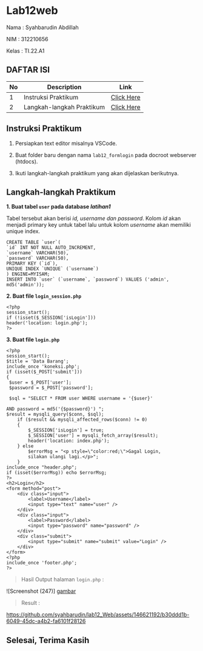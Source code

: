 # Lab12web

Nama : Syahbarudin Abdillah 

NIM  : 312210656

Kelas : TI.22.A1

## DAFTAR ISI <br>
| No | Description | Link |
|-----|------|-----|
|1|Instruksi Praktikum|[Click Here](#instruksi-praktikum)|
|2|Langkah-langkah Praktikum|[Click Here](#langkah-langkah-praktikum)|

## Instruksi Praktikum
1. Persiapkan text editor misalnya VSCode.

2. Buat folder baru dengan nama `lab12_formlogin` pada docroot webserver (htdocs).

3. Ikuti langkah-langkah praktikum yang akan dijelaskan berikutnya.


## Langkah-langkah Praktikum

**1. Buat tabel `user` pada database *latihan1***

Tabel tersebut akan berisi *id, username dan password*. Kolom *id* akan menjadi primary key untuk tabel lalu untuk kolom *username* akan memiliki unique index.

```
CREATE TABLE `user`(
`id` INT NOT NULL AUTO_INCREMENT,
`username` VARCHAR(50),
`password` VARCHAR(50),
PRIMARY KEY (`id`),
UNIQUE INDEX `UNIQUE` (`username`)
) ENGINE=MYISAM;
INSERT INTO `user` (`username`, `password`) VALUES ('admin', md5('admin'));
```

**2. Buat file `login_session.php`**

```
<?php
session_start();
if (!isset($_SESSION['isLogin']))
header('location: login.php');
?>
```

**3. Buat file `login.php`**

```
<?php
session_start();
$title = 'Data Barang';
include_once 'koneksi.php';
if (isset($_POST['submit']))
{
 $user = $_POST['user'];
 $password = $_POST['password'];

 $sql = "SELECT * FROM user WHERE username = '{$user}'

AND password = md5('{$password}') ";
$result = mysqli_query($conn, $sql);
    if ($result && mysqli_affected_rows($conn) != 0)
    {
        $_SESSION['isLogin'] = true;
        $_SESSION['user'] = mysqli_fetch_array($result);
        header('location: index.php');
    } else
        $errorMsg = "<p style=\"color:red;\">Gagal Login,
        silakan ulangi lagi.</p>";
    }
include_once "header.php";
if (isset($errorMsg)) echo $errorMsg;
?>
<h2>Login</h2>
<form method="post">
    <div class="input">
        <label>Username</label>
        <input type="text" name="user" />
    </div>
    <div class="input">
        <label>Password</label>
        <input type="password" name="password" />
    </div>
    <div class="submit">
        <input type="submit" name="submit" value="Login" />
    </div>
</form>
<?php
include_once 'footer.php';
?>
```

> Hasil Output halaman `login.php` :

![Screenshot (247)] [gambar](https://github.com/syahbarudin/lab12_Web/assets/146621192/135a2543-8ed2-423d-9622-8a4b8a1a23af)


> Result :

https://github.com/syahbarudin/lab12_Web/assets/146621192/b30ddd1b-6049-45dc-a4b2-fa6101f28126




## Selesai, Terima Kasih
